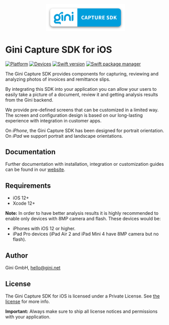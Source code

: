 <p align="center">
<img src="./GiniCapture_Logo.png" width="250">
</p>

# Gini Capture SDK for iOS

[![Platform](https://img.shields.io/badge/platform-iOS-lightgrey.svg)]()
[![Devices](https://img.shields.io/badge/devices-iPhone%20%7C%20iPad-blue.svg)]()
[![Swift version](https://img.shields.io/badge/swift-5.0-orange.svg)]()
[![Swift package manager](https://img.shields.io/badge/Swift_Package_Manager-compatible-orange?style=flat-square)]()


The Gini Capture SDK provides components for capturing, reviewing and analyzing photos of invoices and remittance slips.

By integrating this SDK into your application you can allow your users to easily take a picture of a document, review it and getting analysis results from the Gini backend.

We provide pre-defined screens that can be customized in a limited way. The screen and configuration design is based on our long-lasting experience with integration in customer apps.

On *iPhone*, the Gini Capture SDK has been designed for portrait orientation.
On *iPad* we support portrait and landscape orientations.

## Documentation

Further documentation with installation, integration or customization guides can be found in our [website](https://gini.atlassian.net/wiki/spaces/ICSV/overview).

## Requirements

- iOS 12+
- Xcode 12+

**Note:**
In order to have better analysis results it is highly recommended to enable only devices with 8MP camera and flash. These devices would be:

* iPhones with iOS 12 or higher.
* iPad Pro devices (iPad Air 2 and iPad Mini 4 have 8MP camera but no flash).

## Author

Gini GmbH, hello@gini.net

## License

The Gini Capture SDK for iOS is licensed under a Private License. See [the license](https://gini.atlassian.net/wiki/spaces/ICSV/pages/13074449/License) for more info.

**Important:** Always make sure to ship all license notices and permissions with your application.

